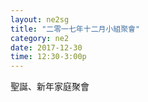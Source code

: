 ```yaml
---
layout: ne2sg
title: "二零一七年十二月小組聚會"
category: ne2
date: 2017-12-30
time: 12:30-3:00p
---
```

<span>聖誕、新年家庭聚會</span>
